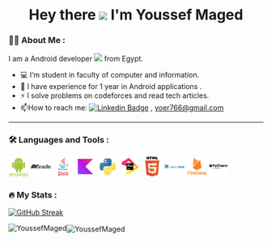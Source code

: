 <h1 align="center"/>
  Hey there
   <img src="https://media.giphy.com/media/hvRJCLFzcasrR4ia7z/giphy.gif" width="30px" >
   I'm Youssef Maged
</h1>



### :man_technologist: About Me :
I am a Android developer <img src="https://media.giphy.com/media/WUlplcMpOCEmTGBtBW/giphy.gif" width="30"> from Egypt.
- 💻 I’m student in faculty of computer and information.
-  📱 I have experience for 1 year in Android applications .
- :zap: I solve problems on codeforces and read tech articles.
- :mailbox:How to reach me: [![Linkedin Badge](https://img.shields.io/badge/-linkedln-blue?style=flat&logo=Linkedin&logoColor=white)](https://www.linkedin.com/in/youssef-maged/) , yoer766@gmail.com
---

### :hammer_and_wrench: Languages and Tools :
<div>
<img src="https://github.com/devicons/devicon/blob/master/icons/android/android-plain-wordmark.svg" title="android" alt="android" width="40" height="40"/>
  <img src="https://github.com/devicons/devicon/blob/master/icons/gradle/gradle-plain-wordmark.svg" title="gradle" alt="gradle" width="40" height="40"/>
  <img src="https://github.com/devicons/devicon/blob/master/icons/java/java-original-wordmark.svg" title="java" alt="java" width="40" height="40"/>
  <img src="https://github.com/devicons/devicon/blob/master/icons/kotlin/kotlin-original.svg" title="kotlin" alt="kotlin" width="40" height="40"/>
  <img src="https://github.com/devicons/devicon/blob/master/icons/python/python-original.svg" title="python" alt="python" width="40" height="40"/>
  <img src="https://github.com/devicons/devicon/blob/master/icons/jetbrains/jetbrains-original.svg" title="jetbrains" alt="jetbrains" width="40" height="40"/>
  <img src="https://github.com/devicons/devicon/blob/master/icons/html5/html5-original-wordmark.svg" title="html5" alt="html5" width="40" height="40"/>
  <img src="https://github.com/devicons/devicon/blob/master/icons/intellij/intellij-original-wordmark.svg" title="intellij" alt="intellij" width="40" height="40"/>
   <img src="https://github.com/devicons/devicon/blob/master/icons/firebase/firebase-plain-wordmark.svg" title="firebase" alt="firebase" width="40" height="40"/>
   <img src="https://github.com/devicons/devicon/blob/master/icons/pycharm/pycharm-original-wordmark.svg" title="pycharm" alt="pycharm" width="40" height="40"/>
  </div>


### :fire: My Stats :
[![GitHub Streak](http://github-readme-streak-stats.herokuapp.com?user=YoussefMaged766&theme=dark&background=000000)](https://git.io/streak-stats)

<p><img align="left" src="https://github-readme-stats.vercel.app/api/top-langs?username=YoussefMaged766&show_icons=true&locale=en&layout=compact" alt="YoussefMaged" /></p>
<p><img align="center" src="https://github-readme-streak-stats.herokuapp.com/?user=YoussefMaged766&" alt="YoussefMaged" /></p>


